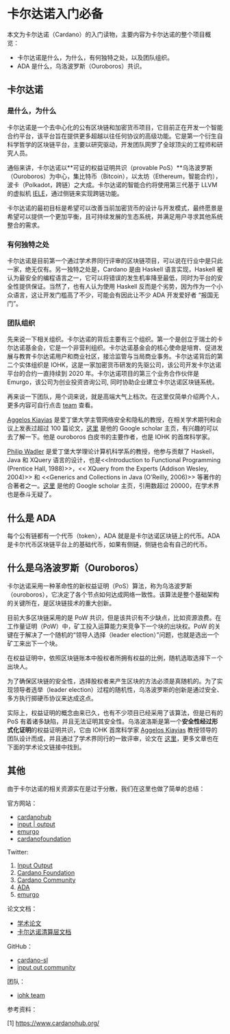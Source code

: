 卡尔达诺入门必备
================

本文为卡尔达诺（Cardano）的入门读物，主要内容为卡尔达诺的整个项目概览：

- 卡尔达诺是什么，为什么，有何独特之处，以及团队组织。
- ADA 是什么，乌洛波罗斯（Ouroboros）共识。

## 卡尔达诺

### 是什么，为什么

卡尔达诺是一个去中心化的公有区块链和加密货币项目，它目前正在开发一个智能合约平台，该平台旨在提供更多超越以往任何协议的高级功能。它是第一个衍生自科学哲学的区块链平台，主要以研究驱动，开发团队网罗了全球顶尖的工程师和研究人员。

通俗来讲，卡尔达诺以**可证的权益证明共识（provable PoS）**乌洛波罗斯（Ouroboros）为中心，集比特币（Bitcoin），以太坊（Ethereum，智能合约），波卡（Polkadot，跨链）之大成。卡尔达诺的智能合约将使用第三代基于 LLVM 的虚拟机 [IELE](https://iohk.io/blog/iele-a-new-virtual-machine-for-the-blockchain)，通过侧链来实现跨链功能。

卡尔达诺的最初目标是希望可以改善当前加密货币的设计与开发模式，最终愿景是希望可以提供一个更加平衡，且可持续发展的生态系统，并满足用户寻求其他系统整合的需求。

### 有何独特之处

卡尔达诺是目前第一个通过学术界同行评审的区块链项目，可以说在行业中是只此一家，绝无仅有。另一独特之处是，Cardano 是由 Haskell 语言实现，Haskell 被认为最安全的编程语言之一，它可以将错误的发生机率降至最低，同时为平台的安全性提供保证。当然了，也有人认为使用 Haskell 反而是个劣势，因为作为一个小众语言，这让开发门槛高了不少，可能会有因此让不少 ADA 开发爱好者 “报国无门”。

### 团队组织

先来说一下相关组织。卡尔达诺的背后主要有三个组织。第一个是创立于瑞士的卡尔达诺基金会，它是一个非营利组织。卡尔达诺基金会的核心使命是培育、促进发展与教育卡尔达诺用户和商业社区，接洽监管与当局商业事务。卡尔达诺背后的第二个实体组织是 IOHK，这是一家加密货币研发的先驱公司，该公司开发卡尔达诺平台的合约一直持续到 2020 年。卡尔达诺项目的第三个业务合作伙伴是 Emurgo，该公司为创业投资咨询公司, 同时协助企业建立卡尔达诺区块链系统。

再来谈一下团队，用个词来说，就是高端大气上档次。在这里仅简单介绍两个人，更多内容可自行点击 [team](https://iohk.io/team/) 查看。

[Aggelos Kiayias](https://iohk.io/team/aggelos-kiayias/) 是爱丁堡大学主管网络安全和隐私的教授，在相关学术期刊和会议上发表过超过 100 篇论文，[这里](https://scholar.google.ae/citations?user=P_L_vZAAAAAJ&hl=zh-CN&oi=ao) 是他的 Google scholar 主页，有兴趣的可以去了解一下。他是 ouroboros 白皮书的主要作者，也是 IOHK 的首席科学家。

[Philip Wadler](https://iohk.io/team/philip-wadler/) 是爱丁堡大学理论计算机科学系的教授，他参与贡献了 Haskell，Java 和 XQuery 语言的设计，也是<<Introduction to Functional Programming (Prentice Hall, 1988)>>，<< XQuery from the Experts (Addison Wesley, 2004)>> 和 <<Generics and Collections in Java (O’Reilly, 2006)>> 等著作的合著者之一。[这里](https://scholar.google.ae/citations?user=Iz-3VFQAAAAJ&hl=zh-CN&oi=ao) 是他的 Google scholar 主页，引用数超过 20000，在学术界也是泰斗无疑了。

## 什么是 ADA

每个公有链都有一个代币（token），ADA 就是是卡尔达诺区块链上的代币。ADA 是卡尔代币区块链平台上的基础代币，如果有侧链，侧链也会有自己的代币。

## 什么是乌洛波罗斯（Ouroboros）

卡尔达诺采用一种革命性的新权益证明（PoS）算法，称为乌洛波罗斯（ouroboros），它决定了各个节点如何达成网络一致性。该算法是整个基础架构的关键所在，是区块链技术的重大创新。

目前大多区块链采用的是 PoW 共识，但是该共识有不少缺点，比如资源浪费。在工作量证明（PoW）中，矿工投入运算能力来竞争下一个块的出块权。PoW 的关键在于解决了一个随机的“领导人选择（leader election）”问题，也就是选出一个矿工来出下一个块。

在权益证明中，依照区块链账本中股权者所拥有权益的比例，随机选取选择下ㄧ个出块人。

为了确保区块链的安全性，选择股权者来产生区块的方法必须是真随机的。为了实现领导者选举（leader election）过程的随机性，乌洛波罗斯的创新是通过安全、多方执行掷硬币协议来达成这点。

实际上，权益证明的概念由来已久，也有不少项目已经采用了该算法，但是已有的 PoS 有着诸多缺陷，并且无法证明其安全性。乌洛波洛斯是第一个**安全性经过形式化证明**的权益证明共识，它由 IOHK 首席科学家 [Aggelos Kiayias](https://iohk.io/team/aggelos-kiayias/) 教授领导的团队设计而成，并且通过了学术界同行的一致评审，论文在 [这里](https://eprint.iacr.org/2016/889.pdf)，更多文章也在下面的学术论文链接中找到。

## 其他

由于卡尔达诺的相关资源实在是过于分散，我们在这里也做了简单的总结：

官方网站：

- [cardanohub](https://www.cardanohub.org/en/home)
- [input | output](https://iohk.io/)
- [emurgo](http://emurgo.io/)
- [cardanofoundation](https://cardanofoundation.org/)

Twitter:

1. [Input Output](https://twitter.com/InputOutputHK)
2. [Cardano Foundation](https://twitter.com/CardanoStiftung)
3. [Cardano Community](https://twitter.com/cardanocom)
4. [ADA](https://twitter.com/ADAcoin_)
5. [emurgo](https://twitter.com/emurgo_io)

论文文档：

- [学术论文](https://www.cardanohub.org/en/academic-papers/)
- [卡尔达诺清算层文档](https://cardanodocs.com/introduction/)

GitHub：

- [cardano-sl](https://github.com/input-output-hk/cardano-sl)
- [input out community](https://github.com/input-output-hk)

团队：

- [iohk team](https://iohk.io/team/)

参考资料：

[1] https://www.cardanohub.org/
